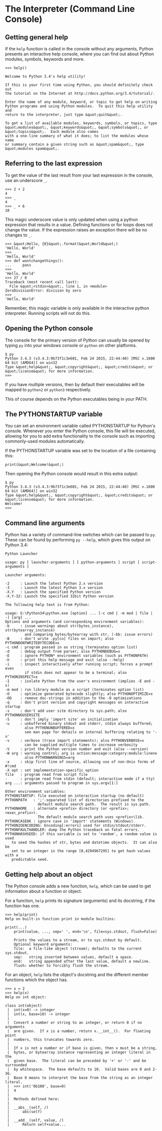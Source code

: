 # The Interpreter (Command Line Console)



## Getting general help


If the `help` function is called in the console without any arguments, Python presents an interactive help console, where you can find out about Python modules, symbols, keywords and more.

```
>>> help()

Welcome to Python 3.4's help utility!

If this is your first time using Python, you should definitely check out
the tutorial on the Internet at http://docs.python.org/3.4/tutorial/.

Enter the name of any module, keyword, or topic to get help on writing
Python programs and using Python modules.  To quit this help utility and
return to the interpreter, just type &quot;quit&quot;.

To get a list of available modules, keywords, symbols, or topics, type
&quot;modules&quot;, &quot;keywords&quot;, &quot;symbols&quot;, or &quot;topics&quot;.  Each module also comes
with a one-line summary of what it does; to list the modules whose name
or summary contain a given string such as &quot;spam&quot;, type &quot;modules spam&quot;.

```



## Referring to the last expression


To get the value of the last result from your last expression in the console, use an underscore `_`.

```
>>> 2 + 2
4
>>> _
4
>>> _ + 6
10

```

This magic underscore value is only updated when using a python expression that results in a value. Defining functions or for loops does not change the value. If the expression raises an exception there will be no changes to `_`.

```
>>> &quot;Hello, {0}&quot;.format(&quot;World&quot;)
'Hello, World'
>>> _
'Hello, World'
>>> def wontchangethings():
...     pass
>>> _
'Hello, World'
>>> 27 / 0
Traceback (most recent call last):
  File &quot;<stdin>&quot;, line 1, in <module>
ZeroDivisionError: division by zero
>>> _
'Hello, World'

```

Remember, this magic variable is only available in the interactive python interpreter. Running scripts will not do this.



## Opening the Python console


The console for the primary version of Python can usually be opened by typing `py` into your windows console or `python` on other platforms.

```
$ py
Python 3.4.3 (v3.4.3:9b73f1c3e601, Feb 24 2015, 22:44:40) [MSC v.1600 64 bit (AMD64)] on win32
Type &quot;help&quot;, &quot;copyright&quot;, &quot;credits&quot; or &quot;license&quot; for more information.
>>>

```

If you have multiple versions, then by default their executables will be mapped to `python2` or `python3` respectively.

This of course depends on the Python executables being in your PATH.



## The PYTHONSTARTUP variable


You can set an environment variable called PYTHONSTARTUP for Python's console. Whenever you enter the Python console, this file will be executed, allowing for you to add extra functionality to the console such as importing commonly-used modules automatically.

If the PYTHONSTARTUP variable was set to the location of a file containing this:

```
print(&quot;Welcome!&quot;)

```

Then opening the Python console would result in this extra output:

```
$ py
Python 3.4.3 (v3.4.3:9b73f1c3e601, Feb 24 2015, 22:44:40) [MSC v.1600 64 bit (AMD64)] on win32
Type &quot;help&quot;, &quot;copyright&quot;, &quot;credits&quot; or &quot;license&quot; for more information.
Welcome!
>>>    

```



## Command line arguments


Python has a variety of command-line switches which can be passed to `py`. These can be found by performing `py --help`, which gives this output on Python 3.4:

```
Python Launcher

usage: py [ launcher-arguments ] [ python-arguments ] script [ script-arguments ]

Launcher arguments:

-2     : Launch the latest Python 2.x version
-3     : Launch the latest Python 3.x version
-X.Y   : Launch the specified Python version
-X.Y-32: Launch the specified 32bit Python version

The following help text is from Python:

usage: G:\Python34\python.exe [option] ... [-c cmd | -m mod | file | -] [arg] ...
Options and arguments (and corresponding environment variables):
-b     : issue warnings about str(bytes_instance), str(bytearray_instance)
         and comparing bytes/bytearray with str. (-bb: issue errors)
-B     : don't write .py[co] files on import; also PYTHONDONTWRITEBYTECODE=x
-c cmd : program passed in as string (terminates option list)
-d     : debug output from parser; also PYTHONDEBUG=x
-E     : ignore PYTHON* environment variables (such as PYTHONPATH)
-h     : print this help message and exit (also --help)
-i     : inspect interactively after running script; forces a prompt even
         if stdin does not appear to be a terminal; also PYTHONINSPECT=x
-I     : isolate Python from the user's environment (implies -E and -s)
-m mod : run library module as a script (terminates option list)
-O     : optimize generated bytecode slightly; also PYTHONOPTIMIZE=x
-OO    : remove doc-strings in addition to the -O optimizations
-q     : don't print version and copyright messages on interactive startup
-s     : don't add user site directory to sys.path; also PYTHONNOUSERSITE
-S     : don't imply 'import site' on initialization
-u     : unbuffered binary stdout and stderr, stdin always buffered;
         also PYTHONUNBUFFERED=x
         see man page for details on internal buffering relating to '-u'
-v     : verbose (trace import statements); also PYTHONVERBOSE=x
         can be supplied multiple times to increase verbosity
-V     : print the Python version number and exit (also --version)
-W arg : warning control; arg is action:message:category:module:lineno
         also PYTHONWARNINGS=arg
-x     : skip first line of source, allowing use of non-Unix forms of #!cmd
-X opt : set implementation-specific option
file   : program read from script file
-      : program read from stdin (default; interactive mode if a tty)
arg ...: arguments passed to program in sys.argv[1:]

Other environment variables:
PYTHONSTARTUP: file executed on interactive startup (no default)
PYTHONPATH   : ';'-separated list of directories prefixed to the
               default module search path.  The result is sys.path.
PYTHONHOME   : alternate <prefix> directory (or <prefix>;<exec_prefix>).
               The default module search path uses <prefix>\lib.
PYTHONCASEOK : ignore case in 'import' statements (Windows).
PYTHONIOENCODING: Encoding[:errors] used for stdin/stdout/stderr.
PYTHONFAULTHANDLER: dump the Python traceback on fatal errors.
PYTHONHASHSEED: if this variable is set to 'random', a random value is used
   to seed the hashes of str, bytes and datetime objects.  It can also be
   set to an integer in the range [0,4294967295] to get hash values with a
   predictable seed.

```



## Getting help about an object


The Python console adds a new function, `help`, which can be used to get information about a function or object.

For a function, `help` prints its signature (arguments) and its docstring, if the function has one.

```
>>> help(print)
Help on built-in function print in module builtins:

print(...)
    print(value, ..., sep=' ', end='\n', file=sys.stdout, flush=False)

    Prints the values to a stream, or to sys.stdout by default.
    Optional keyword arguments:
    file:  a file-like object (stream); defaults to the current sys.stdout.
    sep:   string inserted between values, default a space.
    end:   string appended after the last value, default a newline.
    flush: whether to forcibly flush the stream.

```

For an object, `help` lists the object's docstring and the different member functions which the object has.

```
>>> x = 2
>>> help(x)
Help on int object:

class int(object)
 |  int(x=0) -> integer
 |  int(x, base=10) -> integer
 |
 |  Convert a number or string to an integer, or return 0 if no arguments
 |  are given.  If x is a number, return x.__int__().  For floating point
 |  numbers, this truncates towards zero.
 |
 |  If x is not a number or if base is given, then x must be a string,
 |  bytes, or bytearray instance representing an integer literal in the
 |  given base.  The literal can be preceded by '+' or '-' and be surrounded
 |  by whitespace.  The base defaults to 10.  Valid bases are 0 and 2-36.
 |  Base 0 means to interpret the base from the string as an integer literal.
 |  >>> int('0b100', base=0)
 |  4
 |
 |  Methods defined here:
 |
 |  __abs__(self, /)
 |      abs(self)
 |
 |  __add__(self, value, /)
 |      Return self+value...

```

